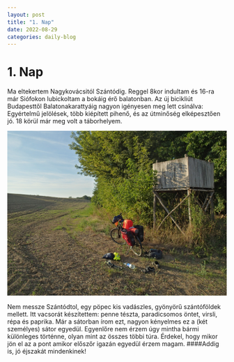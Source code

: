 ```yaml
---
layout: post
title: "1. Nap"
date: 2022-08-29
categories: daily-blog
---
```


# 1. Nap

Ma eltekertem Nagykovácsitól Szántódig.
Reggel 8kor indultam és 16-ra már Siófokon lubickoltam a bokáig érő balatonban. 
Az új bicikliút Budapesttől Balatonakarattyáig nagyon igényesen meg lett csinálva: Egyértelmű jelölések, több kiépített pihenő, és az útminőség elképesztően jó.
18 körül már meg volt a táborhelyem. 

![Táborhely](/day1camp.jpg)

Nem messze Szántódtol, egy pöpec kis vadászles, gyönyörű szántóföldek mellett.
Itt vacsorát készítettem: penne tészta, paradicsomos öntet, virsli, répa és paprika.
Már a sátorban írom ezt, nagyon kényelmes ez a (két személyes) sátor egyedül. 
Egyenlőre nem érzem úgy mintha bármi különleges történne, olyan mint az összes többi túra. 
Érdekel, hogy mikor jön el az a pont amikor előszőr igazán egyedül érzem magam. 
####Addig is, jó éjszakát mindenkinek!
